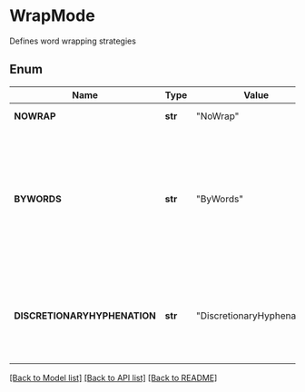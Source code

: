 ﻿# WrapMode
Defines word wrapping strategies

## Enum
Name | Type | Value | Description
------------ | ------------- | ------------- | -------------
**NOWRAP** | **str** | "NoWrap" | No wrapping is performed
**BYWORDS** | **str** | "ByWords" | Word wrapping only wraps complete words. If the complete word cannot be wrapped, attempts to use discretionary hyphenation
**DISCRETIONARYHYPHENATION** | **str** | "DiscretionaryHyphenation" | Discretionary hyphenation is performed. Allows breaking words in the middle.


[[Back to Model list]](../README.md#documentation-for-models) [[Back to API list]](../README.md#documentation-for-api-endpoints) [[Back to README]](../README.md)


